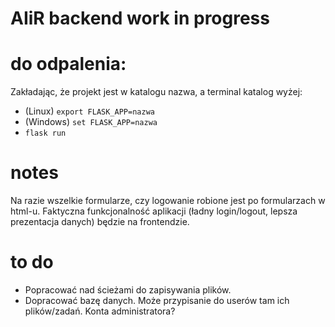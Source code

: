 # AIiR backend work in progress

# do odpalenia:
Zakładając, że projekt jest w katalogu nazwa, a terminal katalog wyżej:
- (Linux) `export FLASK_APP=nazwa`
- (Windows) `set FLASK_APP=nazwa`
- `flask run`

# notes
Na razie wszelkie formularze, czy logowanie robione jest po formularzach w html-u. Faktyczna funkcjonalność aplikacji (ładny login/logout, lepsza prezentacja danych) będzie na frontendzie.

# to do
- Popracować nad ścieżami do zapisywania plików.
- Dopracować bazę danych. Może przypisanie do userów tam ich plików/zadań. Konta administratora?

